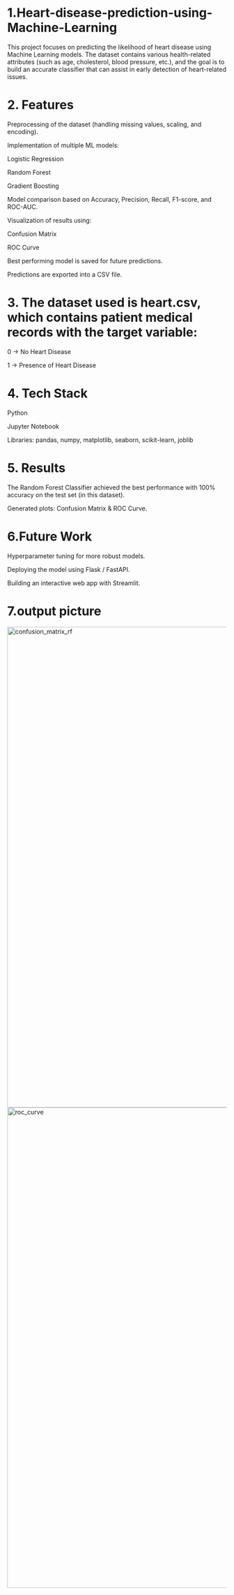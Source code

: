 # 1.Heart-disease-prediction-using-Machine-Learning
This project focuses on predicting the likelihood of heart disease using Machine Learning models. The dataset contains various health-related attributes (such as age, cholesterol, blood pressure, etc.), and the goal is to build an accurate classifier that can assist in early detection of heart-related issues. 

# 2. Features

Preprocessing of the dataset (handling missing values, scaling, and encoding).

Implementation of multiple ML models:

Logistic Regression

Random Forest

Gradient Boosting

Model comparison based on Accuracy, Precision, Recall, F1-score, and ROC-AUC.

Visualization of results using:

Confusion Matrix

ROC Curve

Best performing model is saved for future predictions.

Predictions are exported into a CSV file.
 
# 3. The dataset used is heart.csv, which contains patient medical records with the target variable:

0 → No Heart Disease

1 → Presence of Heart Disease 

# 4.  Tech Stack

Python

Jupyter Notebook

Libraries: pandas, numpy, matplotlib, seaborn, scikit-learn, joblib

# 5. Results

The Random Forest Classifier achieved the best performance with 100% accuracy on the test set (in this dataset).

Generated plots: Confusion Matrix & ROC Curve. 

# 6.Future Work

Hyperparameter tuning for more robust models.

Deploying the model using Flask / FastAPI.

Building an interactive web app with Streamlit.

# 7.output picture 
<img width="1317" height="1101" alt="confusion_matrix_rf" src="https://github.com/user-attachments/assets/4852b747-5e22-450c-a781-80707eacd4a7" />
<img width="1697" height="1101" alt="roc_curve" src="https://github.com/user-attachments/assets/8db80846-b710-417e-8113-748265869cd6" />



